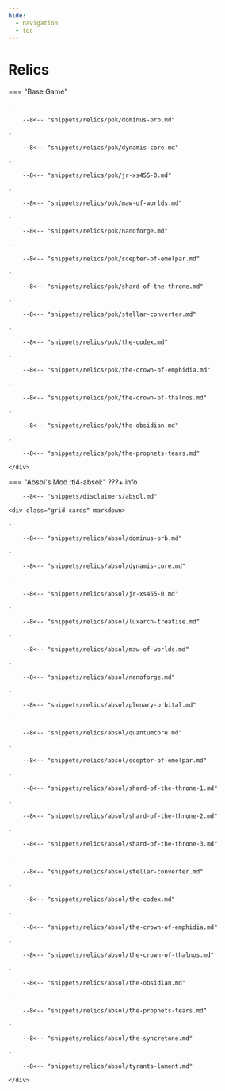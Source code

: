```yaml
---
hide:
  - navigation
  - toc
---
```


# Relics

=== "Base Game"
    <div class="grid cards" markdown>

    -   

        --8<-- "snippets/relics/pok/dominus-orb.md"

    -   

        --8<-- "snippets/relics/pok/dynamis-core.md"

    -   

        --8<-- "snippets/relics/pok/jr-xs455-0.md"

    -   

        --8<-- "snippets/relics/pok/maw-of-worlds.md"

    -   

        --8<-- "snippets/relics/pok/nanoforge.md"

    -   

        --8<-- "snippets/relics/pok/scepter-of-emelpar.md"

    -   

        --8<-- "snippets/relics/pok/shard-of-the-throne.md"
    
    -   

        --8<-- "snippets/relics/pok/stellar-converter.md"

    -   

        --8<-- "snippets/relics/pok/the-codex.md"

    -   

        --8<-- "snippets/relics/pok/the-crown-of-emphidia.md"

    -   

        --8<-- "snippets/relics/pok/the-crown-of-thalnos.md"

    -   

        --8<-- "snippets/relics/pok/the-obsidian.md"

    -   

        --8<-- "snippets/relics/pok/the-prophets-tears.md"

    </div>

=== "Absol's Mod :ti4-absol:"
    ???+ info

        --8<-- "snippets/disclaimers/absol.md"

    <div class="grid cards" markdown>

    -   

        --8<-- "snippets/relics/absol/dominus-orb.md"

    -   

        --8<-- "snippets/relics/absol/dynamis-core.md"

    -   

        --8<-- "snippets/relics/absol/jr-xs455-0.md"

    -   

        --8<-- "snippets/relics/absol/luxarch-treatise.md"
    
    -   

        --8<-- "snippets/relics/absol/maw-of-worlds.md"

    -   

        --8<-- "snippets/relics/absol/nanoforge.md"

    -   

        --8<-- "snippets/relics/absol/plenary-orbital.md"
    
    -   

        --8<-- "snippets/relics/absol/quantumcore.md"

    -   

        --8<-- "snippets/relics/absol/scepter-of-emelpar.md"

    -   

        --8<-- "snippets/relics/absol/shard-of-the-throne-1.md"
    
    -   

        --8<-- "snippets/relics/absol/shard-of-the-throne-2.md"

    -   

        --8<-- "snippets/relics/absol/shard-of-the-throne-3.md"

    -   

        --8<-- "snippets/relics/absol/stellar-converter.md"
    
    -   

        --8<-- "snippets/relics/absol/the-codex.md"

    -   

        --8<-- "snippets/relics/absol/the-crown-of-emphidia.md"

    -   

        --8<-- "snippets/relics/absol/the-crown-of-thalnos.md"

    -   

        --8<-- "snippets/relics/absol/the-obsidian.md"
    
    -   

        --8<-- "snippets/relics/absol/the-prophets-tears.md"

    -   

        --8<-- "snippets/relics/absol/the-syncretone.md"

    -   

        --8<-- "snippets/relics/absol/tyrants-lament.md"

    </div>